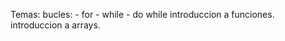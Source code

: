 Temas:
  bucles:
    - for
    - while
    - do while
  introduccion a funciones.
  introduccion a arrays.